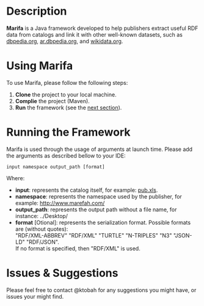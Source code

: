 # Description

**Marifa** is a Java framework developed to help publishers extract useful RDF data from catalogs and link it with other well-known datasets, such as [dbpedia.org](http://dbpedia.org/), [ar.dbpedia.org](http://ar.dbpedia.org/), and [wikidata.org](http://wikidata.org/).

# Using Marifa

To use Marifa, please follow the following steps:
  1.  **Clone** the project to your local machine.
  2.  **Complie** the project (Maven).
  3.  **Run** the framework (see the [next section](#running-the-framework)).
  
# Running the Framework

Marifa is used through the usage of arguments at launch time. Please add the arguments as described bellow to your IDE:

```
input namespace output_path [format]
```
Where:
* **input**: represents the catalog itself, for example: [pub.xls](data/pub.xls).
* **namespace**: represents the namespace used by the publisher, for example: http://www.marefah.com/ 
* **output_path**: represents the output path without a file name, for instance: ../Desktop/ 
* **format** [Otional]: represents the serialization format. Possible formats are (without quotes): <br>
  "RDF/XML-ABBREV" "RDF/XML" "TURTLE" "N-TRIPLES" "N3" "JSON-LD" "RDF/JSON". <br>
  If no format is specified, then "RDF/XML" is used.

# Issues & Suggestions

Please feel free to contact @ktobah for any suggestions you might have, or issues your might find.
